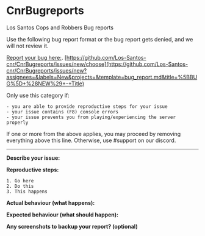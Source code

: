 # CnrBugreports
Los Santos Cops and Robbers Bug reports


Use the following bug report format or the bug report gets denied, and we will not review it.

[Report your bug here:]([https://pages.github.com/]([https://github.com/Los-Santos-cnr/CnrBugreports/issues/new/choose](https://github.com/Los-Santos-cnr/CnrBugreports/issues/new?assignees=&labels=New&projects=&template=bug_report.md&title=%5BBUG%5D+%28NEW%29+-+Title))).
[https://github.com/Los-Santos-cnr/CnrBugreports/issues/new/choose](https://github.com/Los-Santos-cnr/CnrBugreports/issues/new?assignees=&labels=New&projects=&template=bug_report.md&title=%5BBUG%5D+%28NEW%29+-+Title)


Only use this category if:

    - you are able to provide reproductive steps for your issue
    - your issue contains (F8) console errors
    - your issue prevents you from playing/experiencing the server properly


If one or more from the above applies, you may proceed by removing everything above this line. Otherwise, use #support on our discord.

---

**Describe your issue:**

**Reproductive steps:**

    1. Go here
    2. Do this
    3. This happens


**Actual behaviour (what happens):**

**Expected behaviour (what should happen):**

**Any screenshots to backup your report? (optional)**
